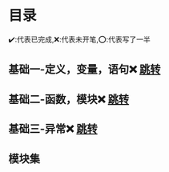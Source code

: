 # 目录
:heavy_check_mark::代表已完成,:x::代表未开笔,:o::代表写了一半
## 基础一-定义，变量，语句:x: [跳转](https://github.com/3114aaa/Python-1)

## 基础二-函数，模块:x: [跳转](https://github.com/3114aaa/Python-2)

## 基础三-异常:x: [跳转](https://github.com/3114aaa/Python-3)

## 模块集
